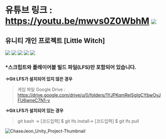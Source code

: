 # 유튜브 링크 : https://youtu.be/mwvs0Z0WbhM   <img src="https://img.shields.io/badge/Youtube-D1180B?style=flat-square&logo=youtube&logoColor=white"/>

## **유니티 개인 프로젝트 [Little Witch]**

<img src="https://img.shields.io/badge/UNITY-000000?style=flat-square&logo=unity&logoColor=white"/>   <img src="https://img.shields.io/badge/Csharp-808080?style=flat-square&logo=unity&logoColor=white"/>   <img src="https://img.shields.io/badge/Unitask-808080?style=flat-square&logo=unity&logoColor=white"/>   <img src="https://img.shields.io/badge/DoTween-808080?style=flat-square&logo=unity&logoColor=white"/>  <img src="https://img.shields.io/badge/Firebase-FFCA28?style=flat-square&logo=firebase&logoColor=white"/>

### ***스크립트와 플레이어블 빌드 파일(LFS)만 포함되어 있습니다.**

>
**->Git LFS가 설치되어 있지 않은 경우**
> 게임 파일 Google Drive : https://drive.google.com/drive/u/0/folders/1YJPKqmRejSgIgCYbwOvJFU6wneC7N1-v

**->Git LFS가 설치되어 있는 경우**
> git bash -> [코드입력] $ git lfs install-> [코드입력] $ git lfs pull


> 
![ChaseJeon_Unity_Project-Thumbnail](https://github.com/user-attachments/assets/3f67bc6d-50c9-4b46-b484-5c23fe952996)


